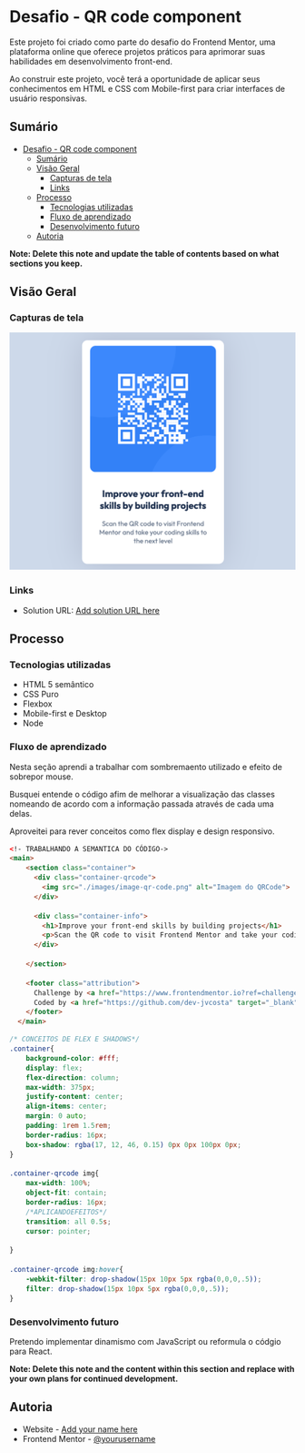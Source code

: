 # Desafio - QR code component 

Este projeto foi criado como parte do desafio do Frontend Mentor, uma plataforma online que oferece projetos práticos para aprimorar suas habilidades em desenvolvimento front-end. 

Ao construir este projeto, você terá a oportunidade de aplicar seus conhecimentos em HTML e CSS com Mobile-first para criar interfaces de usuário responsivas.

## Sumário

- [Desafio - QR code component](#desafio---qr-code-component)
  - [Sumário](#sumário)
  - [Visão Geral](#visão-geral)
    - [Capturas de tela](#capturas-de-tela)
    - [Links](#links)
  - [Processo](#processo)
    - [Tecnologias utilizadas](#tecnologias-utilizadas)
    - [Fluxo de aprendizado](#fluxo-de-aprendizado)
    - [Desenvolvimento futuro](#desenvolvimento-futuro)
  - [Autoria](#autoria)

**Note: Delete this note and update the table of contents based on what sections you keep.**

## Visão Geral

### Capturas de tela

![](./screenshots/screenshot01.png)


### Links

- Solution URL: [Add solution URL here](https://your-solution-url.com)

## Processo

### Tecnologias utilizadas

- HTML 5 semântico 
- CSS Puro
- Flexbox 
- Mobile-first e Desktop
- Node

### Fluxo de aprendizado

Nesta seção aprendi a trabalhar com sombremaento utilizado e efeito de sobrepor mouse. 

Busquei entende o código afim de melhorar a visualização das classes nomeando de acordo com a informação passada através de cada uma delas. 

Aproveitei para rever conceitos como flex display e design responsivo.

```html
<!- TRABALHANDO A SEMANTICA DO CÓDIGO->
<main>
    <section class="container">
      <div class="container-qrcode">
        <img src="./images/image-qr-code.png" alt="Imagem do QRCode">
      </div>

      <div class="container-info">
        <h1>Improve your front-end skills by building projects</h1>
        <p>Scan the QR code to visit Frontend Mentor and take your coding skills to the next level</p>
      </div>

    </section>
    
    <footer class="attribution">
      Challenge by <a href="https://www.frontendmentor.io?ref=challenge" target="_blank" rel="noopener">Frontend Mentor</a>. 
      Coded by <a href="https://github.com/dev-jvcosta" target="_blank" rel="noopener">Devjohne</a>.
    </footer>
  </main>
```

```css
/* CONCEITOS DE FLEX E SHADOWS*/
.container{
    background-color: #fff;
    display: flex;
    flex-direction: column;
    max-width: 375px;
    justify-content: center;
    align-items: center;
    margin: 0 auto;
    padding: 1rem 1.5rem;
    border-radius: 16px;
    box-shadow: rgba(17, 12, 46, 0.15) 0px 0px 100px 0px;
}

.container-qrcode img{
    max-width: 100%;
    object-fit: contain;
    border-radius: 16px;
    /*APLICANDOEFEITOS*/
    transition: all 0.5s;
    cursor: pointer;
    
}

.container-qrcode img:hover{
    -webkit-filter: drop-shadow(15px 10px 5px rgba(0,0,0,.5));
    filter: drop-shadow(15px 10px 5px rgba(0,0,0,.5));
}
```

### Desenvolvimento futuro

Pretendo implementar dinamismo com JavaScript ou reformula o códgio para React.

**Note: Delete this note and the content within this section and replace with your own plans for continued development.**

## Autoria

- Website - [Add your name here](https://www.your-site.com)
- Frontend Mentor - [@yourusername](https://www.frontendmentor.io/profile/yourusername)

